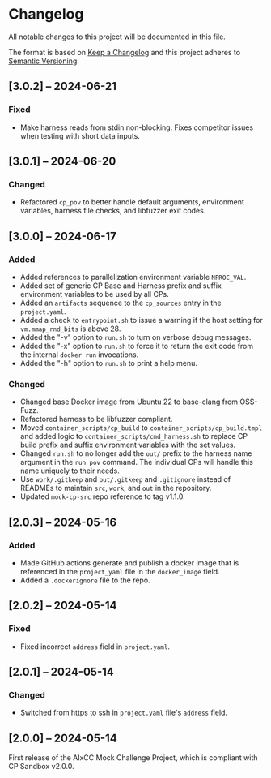 # Changelog

All notable changes to this project will be documented in this file.

The format is based on [Keep a Changelog](http://keepachangelog.com/)
and this project adheres to [Semantic Versioning](http://semver.org/).

## [3.0.2] – 2024-06-21

### Fixed

- Make harness reads from stdin non-blocking. Fixes competitor issues
  when testing with short data inputs.

## [3.0.1] – 2024-06-20

### Changed

- Refactored `cp_pov` to better handle default arguments, environment
  variables, harness file checks, and libfuzzer exit codes.

## [3.0.0] – 2024-06-17

### Added

- Added references to parallelization environment variable `NPROC_VAL`.
- Added set of generic CP Base and Harness prefix and suffix environment
  variables to be used by all CPs.
- Added an `artifacts` sequence to the `cp_sources` entry in the
  `project.yaml`.
- Added a check to `entrypoint.sh` to issue a warning if the host setting for
  `vm.mmap_rnd_bits` is above 28.
- Added the "-v" option to `run.sh` to turn on verbose debug messages.
- Added the "-x" option to `run.sh` to force it to return the exit code
  from the internal `docker run` invocations.
- Added the "-h" option to `run.sh` to print a help menu.

### Changed

- Changed base Docker image from Ubuntu 22 to base-clang from OSS-Fuzz.
- Refactored harness to be libfuzzer compliant.
- Moved `container_scripts/cp_build` to `container_scripts/cp_build.tmpl`
  and added logic to `container_scripts/cmd_harness.sh` to replace
  CP build prefix and suffix environment variables with the set values.
- Changed `run.sh` to no longer add the `out/` prefix to the harness name
  argument in the `run_pov` command. The individual CPs will handle this
  name uniquely to their needs.
- Use `work/.gitkeep` and `out/.gitkeep` and `.gitignore` instead of
  READMEs to maintain `src`, `work`, and `out` in the repository.
- Updated `mock-cp-src` repo reference to tag v1.1.0.

## [2.0.3] – 2024-05-16

### Added

- Made GitHub actions generate and publish a docker image that is referenced
  in the `project_yaml` file in the `docker_image` field.
- Added a `.dockerignore` file to the repo.

## [2.0.2] – 2024-05-14

### Fixed

- Fixed incorrect `address` field in `project.yaml`.

## [2.0.1] – 2024-05-14

### Changed

- Switched from https to ssh in `project.yaml` file's `address` field.

## [2.0.0] – 2024-05-14

First release of the AIxCC Mock Challenge Project, which is
compliant with CP Sandbox v2.0.0.

<!-- markdownlint-disable-file MD024 -->
